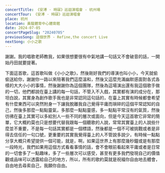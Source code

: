 ```yaml
---
concertTitle: 《安溥 · 時寐》巡迴演唱會 - 杭州場
concertTour: 《安溥 · 時寐》巡迴演唱會
place: 杭州
location: 黃龍體育中心體育館
date: 2024-07-05
concertPageSlug: "20240705"
previousSong: 這個世界 - Refine,the concert Live
nextSong: 小小之歌
---
```

謝謝。我的唱歌老師教我，如果很想要很有中氣地講一句話又不會破音的話，一開始丹田就要提著。

下面這首歌，這首歌叫做《小小之歌》，然後剛好我們的導演也叫小小，今天就偷偷送給你，謝謝你一路以來陪著我們這麼溫和，然後又這麼充滿幽默感面對各式各樣的大大小小的事情，然後謝謝你為這個團隊，然後為這場演出還有我這個歌手做的一切，他們都說在臺上講的每一句話，不管入不入戲，其實都有演的成分在，那坦白說，其實身為創作歌手我也是非常認同這句話的，在臺上其實有時候都會希望有什麼東西可以突然附身一下讓我脫離我自己覺得平庸而瑣碎的這個平常認知的自己，然後多那麼一點點靈氣，多那麼一點點靈感，多一點點平常沒有的氣質，然後彷彿在臺上其實可以多給別人一些不同的層次或面向，但是今天這首歌它非常的簡單，它大概約莫也只是想要代替我跟每一個聽歌的人說，常常其實臺上的人說些什麼並不重要，不是每一句話其實都是一個標語，然後都是一個不可被挑戰或者是非得去信任的一句口號，更重要的其實我覺得臺上的人不管說多說少，有時候一點點分享大概只希望提供一個可能，就是，啊，如果這世界上有那麼幾秒鐘或是有那麼一段時光，我們如果用這個方式看看事情的話，會不會眼前看起來平庸或者是日常的一切會多了一點趣味，多了一些層次可以感受，甚至有更多我們發現自己的價值觀或品味可以透露給自己的地方，所以，所有的歌約莫就是祝福你自由地去體會，自由地去尋索自己，我願你自由。